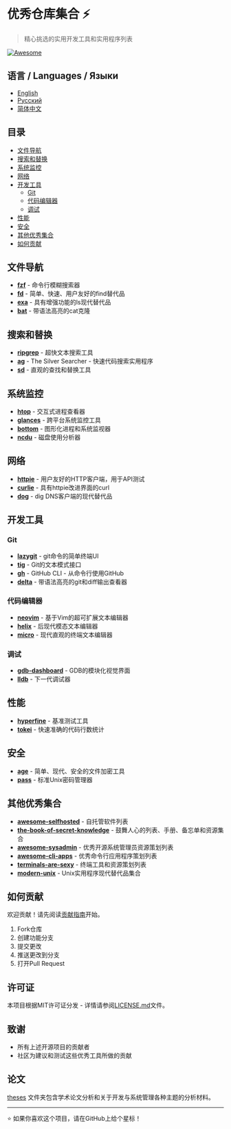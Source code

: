 # 优秀仓库集合 ⚡

> 精心挑选的实用开发工具和实用程序列表

[![Awesome](https://awesome.re/badge.svg)](https://awesome.re)

## 语言 / Languages / Языки

- [English](README.md)
- [Русский](README.ru.md)
- [简体中文](README.zh-CN.md)

## 目录

- [文件导航](#文件导航)
- [搜索和替换](#搜索和替换)
- [系统监控](#系统监控)
- [网络](#网络)
- [开发工具](#开发工具)
  - [Git](#git)
  - [代码编辑器](#代码编辑器)
  - [调试](#调试)
- [性能](#性能)
- [安全](#安全)
- [其他优秀集合](#其他优秀集合)
- [如何贡献](#如何贡献)

## 文件导航

- **[fzf](https://github.com/junegunn/fzf)** - 命令行模糊搜索器
- **[fd](https://github.com/sharkdp/fd)** - 简单、快速、用户友好的find替代品
- **[exa](https://github.com/ogham/exa)** - 具有增强功能的ls现代替代品
- **[bat](https://github.com/sharkdp/bat)** - 带语法高亮的cat克隆

## 搜索和替换

- **[ripgrep](https://github.com/BurntSushi/ripgrep)** - 超快文本搜索工具
- **[ag](https://github.com/ggreer/the_silver_searcher)** - The Silver Searcher - 快速代码搜索实用程序
- **[sd](https://github.com/chmln/sd)** - 直观的查找和替换工具

## 系统监控

- **[htop](https://github.com/htop-dev/htop)** - 交互式进程查看器
- **[glances](https://github.com/nicolargo/glances)** - 跨平台系统监控工具
- **[bottom](https://github.com/ClementTsang/bottom)** - 图形化进程和系统监视器
- **[ncdu](https://dev.yorhel.nl/ncdu)** - 磁盘使用分析器

## 网络

- **[httpie](https://github.com/httpie/httpie)** - 用户友好的HTTP客户端，用于API测试
- **[curlie](https://github.com/rs/curlie)** - 具有httpie改进界面的curl
- **[dog](https://github.com/ogham/dog)** - dig DNS客户端的现代替代品

## 开发工具

### Git

- **[lazygit](https://github.com/jesseduffield/lazygit)** - git命令的简单终端UI
- **[tig](https://github.com/jonas/tig)** - Git的文本模式接口
- **[gh](https://github.com/cli/cli)** - GitHub CLI - 从命令行使用GitHub
- **[delta](https://github.com/dandavison/delta)** - 带语法高亮的git和diff输出查看器

### 代码编辑器

- **[neovim](https://github.com/neovim/neovim)** - 基于Vim的超可扩展文本编辑器
- **[helix](https://github.com/helix-editor/helix)** - 后现代模态文本编辑器
- **[micro](https://github.com/zyedidia/micro)** - 现代直观的终端文本编辑器

### 调试

- **[gdb-dashboard](https://github.com/cyrus-and/gdb-dashboard)** - GDB的模块化视觉界面
- **[lldb](https://lldb.llvm.org/)** - 下一代调试器

## 性能

- **[hyperfine](https://github.com/sharkdp/hyperfine)** - 基准测试工具
- **[tokei](https://github.com/XAMPPRocky/tokei)** - 快速准确的代码行数统计

## 安全

- **[age](https://github.com/FiloSottile/age)** - 简单、现代、安全的文件加密工具
- **[pass](https://www.passwordstore.org/)** - 标准Unix密码管理器

## 其他优秀集合

- **[awesome-selfhosted](https://github.com/awesome-selfhosted/awesome-selfhosted)** - 自托管软件列表
- **[the-book-of-secret-knowledge](https://github.com/trimstray/the-book-of-secret-knowledge)** - 鼓舞人心的列表、手册、备忘单和资源集合
- **[awesome-sysadmin](https://github.com/awesome-foss/awesome-sysadmin)** - 优秀开源系统管理员资源策划列表
- **[awesome-cli-apps](https://github.com/agarrharr/awesome-cli-apps)** - 优秀命令行应用程序策划列表
- **[terminals-are-sexy](https://github.com/k4m4/terminals-are-sexy)** - 终端工具和资源策划列表
- **[modern-unix](https://github.com/ibraheemdev/modern-unix)** - Unix实用程序现代替代品集合

## 如何贡献

欢迎贡献！请先阅读[贡献指南](CONTRIBUTING.md)开始。

1. Fork仓库
2. 创建功能分支
3. 提交更改
4. 推送更改到分支
5. 打开Pull Request

## 许可证

本项目根据MIT许可证分发 - 详情请参阅[LICENSE.md](LICENSE.md)文件。

## 致谢

- 所有上述开源项目的贡献者
- 社区为建议和测试这些优秀工具所做的贡献

## 论文

[theses](theses) 文件夹包含学术论文分析和关于开发与系统管理各种主题的分析材料。

---

⭐ 如果你喜欢这个项目，请在GitHub上给个星标！
